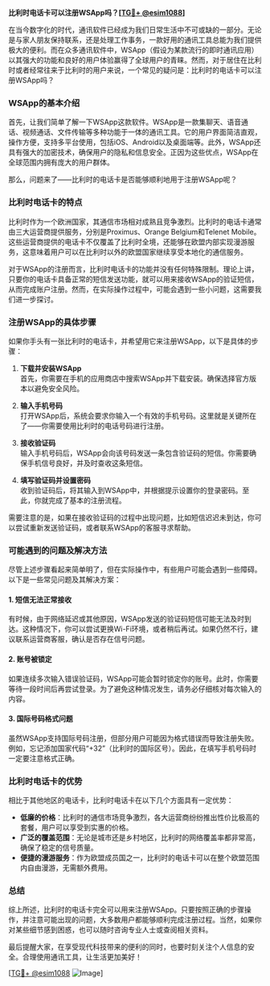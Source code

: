 **比利时电话卡可以注册WSApp吗？[[TG💪+ @esim1088](https://t.me/s/esim1088)]**

在当今数字化的时代，通讯软件已经成为我们日常生活中不可或缺的一部分。无论是与家人朋友保持联系，还是处理工作事务，一款好用的通讯工具总能为我们提供极大的便利。而在众多通讯软件中，WSApp（假设为某款流行的即时通讯应用）以其强大的功能和良好的用户体验赢得了全球用户的青睐。然而，对于居住在比利时或者经常往来于比利时的用户来说，一个常见的疑问是：比利时的电话卡可以注册WSApp吗？

### WSApp的基本介绍

首先，让我们简单了解一下WSApp这款软件。WSApp是一款集聊天、语音通话、视频通话、文件传输等多种功能于一体的通讯工具。它的用户界面简洁直观，操作方便，支持多平台使用，包括iOS、Android以及桌面端等。此外，WSApp还具有强大的加密技术，确保用户的隐私和信息安全。正因为这些优点，WSApp在全球范围内拥有庞大的用户群体。

那么，问题来了——比利时的电话卡是否能够顺利地用于注册WSApp呢？

### 比利时电话卡的特点

比利时作为一个欧洲国家，其通信市场相对成熟且竞争激烈。比利时的电话卡通常由三大运营商提供服务，分别是Proximus、Orange Belgium和Telenet Mobile。这些运营商提供的电话卡不仅覆盖了比利时全境，还能够在欧盟内部实现漫游服务，这意味着用户可以在比利时以外的欧盟国家继续享受本地化的通信服务。

对于WSApp的注册而言，比利时电话卡的功能并没有任何特殊限制。理论上讲，只要你的电话卡具备正常的短信发送功能，就可以用来接收WSApp的验证短信，从而完成账户注册。然而，在实际操作过程中，可能会遇到一些小问题，这需要我们进一步探讨。

### 注册WSApp的具体步骤

如果你手头有一张比利时的电话卡，并希望用它来注册WSApp，以下是具体的步骤：

1. **下载并安装WSApp**  
   首先，你需要在手机的应用商店中搜索WSApp并下载安装。确保选择官方版本以避免安全风险。

2. **输入手机号码**  
   打开WSApp后，系统会要求你输入一个有效的手机号码。这里就是关键所在了——你需要使用比利时的电话号码进行注册。

3. **接收验证码**  
   输入手机号码后，WSApp会向该号码发送一条包含验证码的短信。你需要确保手机信号良好，并及时查收这条短信。

4. **填写验证码并设置密码**  
   收到验证码后，将其输入到WSApp中，并根据提示设置你的登录密码。至此，你就完成了基本的注册流程。

需要注意的是，如果在接收验证码的过程中出现问题，比如短信迟迟未到达，你可以尝试重新发送验证码，或者联系WSApp的客服寻求帮助。

### 可能遇到的问题及解决方法

尽管上述步骤看起来简单明了，但在实际操作中，有些用户可能会遇到一些障碍。以下是一些常见问题及其解决方案：

#### 1. 短信无法正常接收
有时候，由于网络延迟或其他原因，WSApp发送的验证码短信可能无法及时到达。这种情况下，你可以尝试更换Wi-Fi环境，或者稍后再试。如果仍然不行，建议联系运营商客服，确认是否存在信号问题。

#### 2. 账号被锁定
如果连续多次输入错误验证码，WSApp可能会暂时锁定你的账号。此时，你需要等待一段时间后再尝试登录。为了避免这种情况发生，请务必仔细核对每次输入的内容。

#### 3. 国际号码格式问题
虽然WSApp支持国际号码注册，但部分用户可能因为格式错误而导致注册失败。例如，忘记添加国家代码“+32”（比利时的国际区号）。因此，在填写手机号码时一定要注意格式正确。

### 比利时电话卡的优势

相比于其他地区的电话卡，比利时电话卡在以下几个方面具有一定优势：

- **低廉的价格**：比利时的通信市场竞争激烈，各大运营商纷纷推出性价比极高的套餐，用户可以享受到实惠的价格。
- **广泛的覆盖范围**：无论是城市还是乡村地区，比利时的网络覆盖率都非常高，确保了稳定的信号质量。
- **便捷的漫游服务**：作为欧盟成员国之一，比利时的电话卡可以在整个欧盟范围内自由漫游，无需额外费用。

### 总结

综上所述，比利时的电话卡完全可以用来注册WSApp。只要按照正确的步骤操作，并注意可能出现的问题，大多数用户都能够顺利完成注册过程。当然，如果你对某些细节感到困惑，也可以随时咨询专业人士或查阅相关资料。

最后提醒大家，在享受现代科技带来的便利的同时，也要时刻关注个人信息的安全。合理使用通讯工具，让生活更加美好！

[[TG💪+ @esim1088](https://t.me/s/esim1088) ![Image](https://i.postimg.cc/4NQfJmqS/Snipaste-2025-05-13-00-14-12.png)]